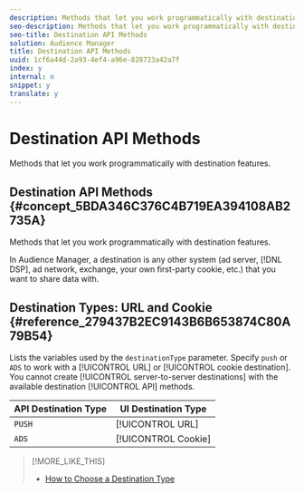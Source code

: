 ```yaml
---
description: Methods that let you work programmatically with destination features.
seo-description: Methods that let you work programmatically with destination features.
seo-title: Destination API Methods
solution: Audience Manager
title: Destination API Methods
uuid: 1cf6a44d-2a93-4ef4-a96e-828723a42a7f
index: y
internal: n
snippet: y
translate: y
---
```


# Destination API Methods

Methods that let you work programmatically with destination features.

## <wintitle> Destination API </wintitle> Methods {#concept_5BDA346C376C4B719EA394108AB2735A}

Methods that let you work programmatically with destination features.

<!-- c_destinations_api.xml -->

In Audience Manager, a destination is any other system (ad server, [!DNL DSP], ad network, exchange, your own first-party cookie, etc.) that you want to share data with. 

## Destination Types: <wintitle> URL </wintitle> and <keyword> Cookie </keyword> {#reference_279437B2EC9143B6B653874C80A79B54}

Lists the variables used by the `destinationType` parameter. Specify `push` or `ADS` to work with a [!UICONTROL URL] or [!UICONTROL cookie destination]. You cannot create [!UICONTROL server-to-server destinations] with the available destination [!UICONTROL API] methods.

<!-- r_destination_types.xml -->

|  API Destination Type  | UI Destination Type  |
|---|---|
|  `PUSH`  | [!UICONTROL URL]  |
|  `ADS`  | [!UICONTROL Cookie]  |

>[!MORE_LIKE_THIS]
>
>* [How to Choose a Destination Type](destinations.md#concept_88240D03005244DA91182932E9927003)
